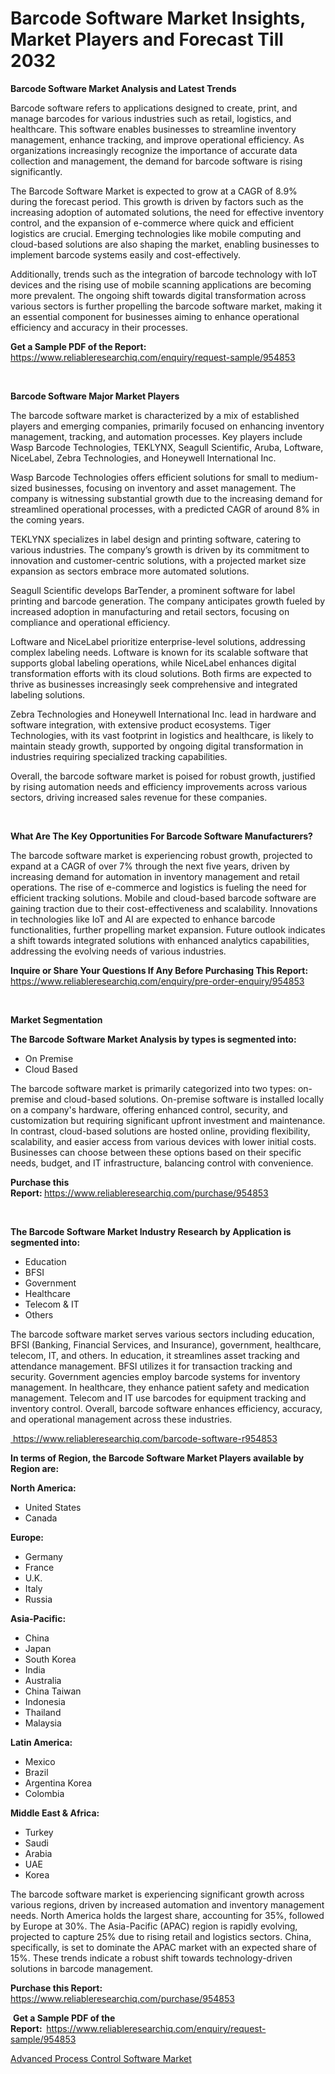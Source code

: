 <p><h1>Barcode Software Market Insights, Market Players and Forecast Till 2032</h1></p><p><strong>Barcode Software Market Analysis and Latest Trends</strong></p>
<p><p>Barcode software refers to applications designed to create, print, and manage barcodes for various industries such as retail, logistics, and healthcare. This software enables businesses to streamline inventory management, enhance tracking, and improve operational efficiency. As organizations increasingly recognize the importance of accurate data collection and management, the demand for barcode software is rising significantly.</p><p>The Barcode Software Market is expected to grow at a CAGR of 8.9% during the forecast period. This growth is driven by factors such as the increasing adoption of automated solutions, the need for effective inventory control, and the expansion of e-commerce where quick and efficient logistics are crucial. Emerging technologies like mobile computing and cloud-based solutions are also shaping the market, enabling businesses to implement barcode systems easily and cost-effectively.</p><p>Additionally, trends such as the integration of barcode technology with IoT devices and the rising use of mobile scanning applications are becoming more prevalent. The ongoing shift towards digital transformation across various sectors is further propelling the barcode software market, making it an essential component for businesses aiming to enhance operational efficiency and accuracy in their processes.</p></p>
<p><strong>Get a Sample PDF of the Report:&nbsp;</strong> <a href="https://www.reliableresearchiq.com/enquiry/request-sample/954853?utm_campaign=2443&utm_medium=2&utm_source=Github&utm_content=ia&utm_term=07032025&utm_id=barcode-software">https://www.reliableresearchiq.com/enquiry/request-sample/954853</a></p>
<p>&nbsp;</p>
<p><strong>Barcode Software Major Market Players</strong></p>
<p><p>The barcode software market is characterized by a mix of established players and emerging companies, primarily focused on enhancing inventory management, tracking, and automation processes. Key players include Wasp Barcode Technologies, TEKLYNX, Seagull Scientific, Aruba, Loftware, NiceLabel, Zebra Technologies, and Honeywell International Inc.</p><p>Wasp Barcode Technologies offers efficient solutions for small to medium-sized businesses, focusing on inventory and asset management. The company is witnessing substantial growth due to the increasing demand for streamlined operational processes, with a predicted CAGR of around 8% in the coming years.</p><p>TEKLYNX specializes in label design and printing software, catering to various industries. The company’s growth is driven by its commitment to innovation and customer-centric solutions, with a projected market size expansion as sectors embrace more automated solutions. </p><p>Seagull Scientific develops BarTender, a prominent software for label printing and barcode generation. The company anticipates growth fueled by increased adoption in manufacturing and retail sectors, focusing on compliance and operational efficiency.</p><p>Loftware and NiceLabel prioritize enterprise-level solutions, addressing complex labeling needs. Loftware is known for its scalable software that supports global labeling operations, while NiceLabel enhances digital transformation efforts with its cloud solutions. Both firms are expected to thrive as businesses increasingly seek comprehensive and integrated labeling solutions.</p><p>Zebra Technologies and Honeywell International Inc. lead in hardware and software integration, with extensive product ecosystems. Tiger Technologies, with its vast footprint in logistics and healthcare, is likely to maintain steady growth, supported by ongoing digital transformation in industries requiring specialized tracking capabilities.</p><p>Overall, the barcode software market is poised for robust growth, justified by rising automation needs and efficiency improvements across various sectors, driving increased sales revenue for these companies.</p></p>
<p>&nbsp;</p>
<p><strong>What Are The Key Opportunities For Barcode Software Manufacturers?</strong></p>
<p><p>The barcode software market is experiencing robust growth, projected to expand at a CAGR of over 7% through the next five years, driven by increasing demand for automation in inventory management and retail operations. The rise of e-commerce and logistics is fueling the need for efficient tracking solutions. Mobile and cloud-based barcode software are gaining traction due to their cost-effectiveness and scalability. Innovations in technologies like IoT and AI are expected to enhance barcode functionalities, further propelling market expansion. Future outlook indicates a shift towards integrated solutions with enhanced analytics capabilities, addressing the evolving needs of various industries.</p></p>
<p><strong>Inquire or Share Your Questions If Any Before Purchasing This Report:</strong> <a href="https://www.reliableresearchiq.com/enquiry/pre-order-enquiry/954853?utm_campaign=2443&utm_medium=2&utm_source=Github&utm_content=ia&utm_term=07032025&utm_id=barcode-software">https://www.reliableresearchiq.com/enquiry/pre-order-enquiry/954853</a></p>
<p>&nbsp;</p>
<p><strong>Market Segmentation</strong></p>
<p><strong>The Barcode Software Market Analysis by types is segmented into:</strong></p>
<p><ul><li>On Premise</li><li>Cloud Based</li></ul></p>
<p><p>The barcode software market is primarily categorized into two types: on-premise and cloud-based solutions. On-premise software is installed locally on a company's hardware, offering enhanced control, security, and customization but requiring significant upfront investment and maintenance. In contrast, cloud-based solutions are hosted online, providing flexibility, scalability, and easier access from various devices with lower initial costs. Businesses can choose between these options based on their specific needs, budget, and IT infrastructure, balancing control with convenience.</p></p>
<p><strong>Purchase this Report:&nbsp;</strong><a href="https://www.reliableresearchiq.com/purchase/954853?utm_campaign=2443&utm_medium=2&utm_source=Github&utm_content=ia&utm_term=07032025&utm_id=barcode-software">https://www.reliableresearchiq.com/purchase/954853</a></p>
<p>&nbsp;</p>
<p><strong>The Barcode Software Market Industry Research by Application is segmented into:</strong></p>
<p><ul><li>Education</li><li>BFSI</li><li>Government</li><li>Healthcare</li><li>Telecom & IT</li><li>Others</li></ul></p>
<p><p>The barcode software market serves various sectors including education, BFSI (Banking, Financial Services, and Insurance), government, healthcare, telecom, IT, and others. In education, it streamlines asset tracking and attendance management. BFSI utilizes it for transaction tracking and security. Government agencies employ barcode systems for inventory management. In healthcare, they enhance patient safety and medication management. Telecom and IT use barcodes for equipment tracking and inventory control. Overall, barcode software enhances efficiency, accuracy, and operational management across these industries.</p></p>
<p><a href="https://www.reliableresearchiq.com/barcode-software-r954853?utm_campaign=2443&utm_medium=2&utm_source=Github&utm_content=ia&utm_term=07032025&utm_id=barcode-software">&nbsp;https://www.reliableresearchiq.com/barcode-software-r954853</a></p>
<p><strong>In terms of Region, the Barcode Software Market Players available by Region are:</strong></p>
<p>
    <p> <strong> North America: </strong>
        <ul>
            <li>United States</li>
            <li>Canada</li>
        </ul>
        </p> 
    <p> <strong> Europe: </strong>
        <ul>
            <li>Germany</li>
            <li>France</li>
            <li>U.K.</li>
            <li>Italy</li>
            <li>Russia</li>
        </ul>
        </p> 
    <p> <strong> Asia-Pacific: </strong>
        <ul>
            <li>China</li>
            <li>Japan</li>
            <li>South Korea</li>
            <li>India</li>
            <li>Australia</li>
            <li>China Taiwan</li>
            <li>Indonesia</li>
            <li>Thailand</li>
            <li>Malaysia</li>
        </ul>
        </p> 
    <p> <strong> Latin America: </strong>
        <ul>
            <li>Mexico</li>
            <li>Brazil</li>
            <li>Argentina Korea</li>
            <li>Colombia</li>
        </ul>
        </p> 
    <p> <strong> Middle East & Africa: </strong>
        <ul>
            <li>Turkey</li>
            <li>Saudi</li>
            <li>Arabia</li>
            <li>UAE</li>
            <li>Korea</li>
        </ul>
    </p>
    </p>
<p><p>The barcode software market is experiencing significant growth across various regions, driven by increased automation and inventory management needs. North America holds the largest share, accounting for 35%, followed by Europe at 30%. The Asia-Pacific (APAC) region is rapidly evolving, projected to capture 25% due to rising retail and logistics sectors. China, specifically, is set to dominate the APAC market with an expected share of 15%. These trends indicate a robust shift towards technology-driven solutions in barcode management.</p></p>
<p><strong>Purchase this Report: </strong><a href="https://www.reliableresearchiq.com/purchase/954853?utm_campaign=2443&utm_medium=2&utm_source=Github&utm_content=ia&utm_term=07032025&utm_id=barcode-software">https://www.reliableresearchiq.com/purchase/954853</a></p>
<p>&nbsp;<strong>Get a Sample PDF of the Report:&nbsp;&nbsp;</strong><a href="https://www.reliableresearchiq.com/enquiry/request-sample/954853?utm_campaign=2443&utm_medium=2&utm_source=Github&utm_content=ia&utm_term=07032025&utm_id=barcode-software">https://www.reliableresearchiq.com/enquiry/request-sample/954853</a></p>
<p><strong></strong></p>
<p><p><a href="https://github.com/comasnickie/Market-Research-Report-List-1/blob/main/advanced-process-control-software-market.md?utm_campaign=2443&utm_medium=2&utm_source=Github&utm_content=ia&utm_term=07032025&utm_id=barcode-software">Advanced Process Control Software Market</a></p></p>